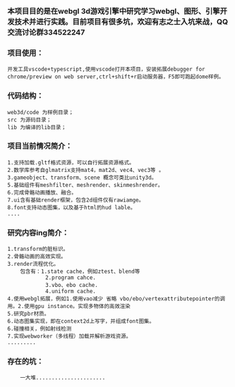
###  **本项目目的是在webgl 3d游戏引擎中研究学习webgl、图形、引擎开发技术并进行实践。目前项目有很多坑，欢迎有志之士入坑来战，QQ交流讨论群334522247** 

### 项目使用：
    开发工具vscode+typescript,使用vscode打开本项目，安装拓展debugger for chrome/preview on web server,ctrl+shift+r启动服务器，F5即可跑起dome样例。

### 代码结构：
    web3d/code 为样例目录；
    src 为源码目录；
    lib 为编译的lib目录；

### 项目当前情况简介：

    1.支持加载.gltf格式资源，可以自行拓展资源格式。
    2.数学库参考自glmatrix支持mat4，mat2d、vec4、vec3等 。
    3.gameobject、transform、scene 概念可类比unity3d。
    5.基础组件有meshfilter、meshrender、skinmeshrender。
    6.完成骨骼动画播放、融合。
    7.ui含有基础render框架，包含2d组件仅有rawiamge。
    8.font支持动态图集，以及基于html的hud lable。
    ....

### 研究内容ing简介：

    1.transform的脏标识。
    2.骨骼动画的高效实现。
    3.render流程优化。
        包含有：1.state cache，例如ztest、blend等
                2.program cahce.
                3.vbo、ebo cache.
                4.uniform cache.
    4.使用webgl拓展，例如1.使用vao减少 省略 vbo/ebo/vertexattributepointer的调用。2.使用gpu instance。实现多物体的高效渲染
    5.研究pbr材质。
    6.动态图集实现，即在context2d上写字，并组成font图集。
    6.碰撞相关，例如射线检测
    7.实现webworker（多线程）加载并解析游戏资源。
    .........

### 存在的坑：
        一大堆......................

      
        
    
